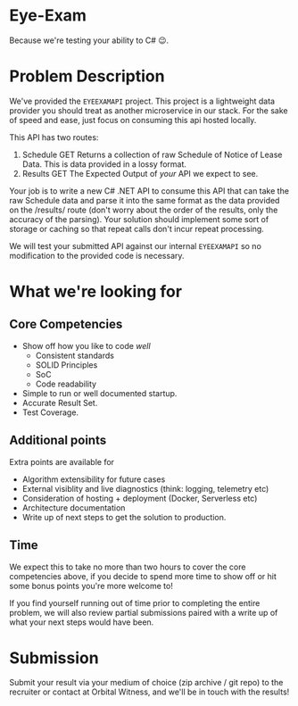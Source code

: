 # Eye-Exam
Because we're testing your ability to C# :wink:.

# Problem Description 
We've provided the `EYEEXAMAPI` project.  This project is a lightweight data provider you should treat as another microservice in our stack. For the sake of speed and ease, just focus on consuming this api hosted locally.

This API has two routes:
1. Schedule GET
     Returns a collection of raw Schedule of Notice of Lease Data.  This is data provided in a lossy format.
1. Results GET
     The Expected Output of *your* API we expect to see. 

Your job is to write a new C# .NET API to consume this API that can take the raw Schedule data and parse it into the same format as the data provided on the /results/ route (don't worry about the order of the results, only the accuracy of the parsing). Your solution should implement some sort of storage or caching so that repeat calls don't incur repeat processing. 

We will test your submitted API against our internal `EYEEXAMAPI` so no modification to the provided code is necessary.

# What we're looking for

## Core Competencies
* Show off how you like to code _well_ 
     * Consistent standards
     * SOLID Principles
     * SoC
     * Code readability
* Simple to run or well documented startup.
* Accurate Result Set.
* Test Coverage.

## Additional points
Extra points are available for
* Algorithm extensibility for future cases
* External visiblity and live diagnostics (think: logging, telemetry etc)
* Consideration of hosting + deployment (Docker, Serverless etc) 
* Architecture documentation
* Write up of next steps to get the solution to production.

## Time
We expect this to take no more than two hours to cover the core competencies above, if you decide to spend more time to show off or hit some bonus points you're more welcome to!

If you find yourself running out of time prior to completing the entire problem, we will also review partial submissions paired with a write up of what your next steps would have been.

# Submission
Submit your result via your medium of choice (zip archive / git repo) to the recruiter or contact at Orbital Witness, and we'll be in touch with the results! 
